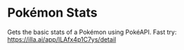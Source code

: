 # Pokémon Stats
Gets the basic stats of a Pokémon using PokéAPI.
Fast try: https://illa.ai/app/ILAfx4p1C7ys/detail
